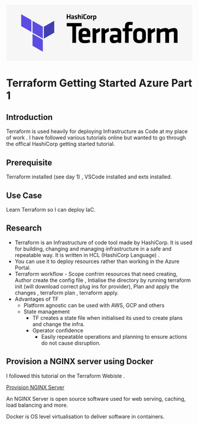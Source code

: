 
![placeholder image](tflogo.png)

# Terraform Getting Started Azure Part 1

## Introduction

Terraform is used heavily for deploying Infrastructure as Code at my place of work . I have followed various tutorials online but wanted to go through the offical HashiCorp getting started tutorial. 

## Prerequisite

Terraform installed (see day 1) , VSCode installed and exts installed. 

## Use Case

Learn Terraform so I can deploy IaC. 

## Research

- Terraform is an Infrastructure of code tool made by HashiCorp. It is used for building, changing and managing infrastructure in a safe and repeatable way. It is written in HCL (HashiCorp Language) .
- You can use it to deploy resources rather than working in the Azure Portal.
- Terraform workflow - Scope confrim resources that need creating, Author create the config file , Intialise the directory by running terraform init (will download correct plug ins for provider), Plan and apply the changes , terraform plan , terraform apply. 
- Advantages of TF 
  - Platform agnostic can be used with AWS, GCP and others 
  - State management 
    - TF creates a state file when initialised its used to create plans and change the infra. 
    - Operator confidence 
      - Easily repeatable operations and planning to ensure actions do not cause disruption. 

## Provision a NGINX server using Docker 

I followed this tutorial on the Terraform Webiste .

[Provision NGINX Server]([link](https://learn.hashicorp.com/tutorials/terraform/install-cli?in=terraform/azure-get-started))

An NGINX Server is open source software used for web serving, caching, load balancing and more. 

Docker is OS level virtualisation to deliver software in containers. 
